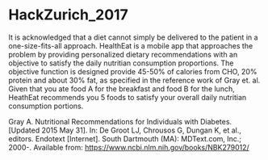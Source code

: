 # HackZurich_2017

It is acknowledged that a diet cannot simply be delivered to the patient in a one-size-fits-all approach.
HealthEat is a mobile app that approaches the problem by providing personalized dietary recommendations with an objective to satisfy the daily nutritian consumption proportions.
The objective function is designed provide 45-50% of calories from CHO, 20% protein and about 30% fat, as specified in the reference work of Gray et. al.
Given that you ate food A for the breakfast and food B for the lunch, HeathEat recommends you 5 foods to satisfy your overall daily nutritian consumption portions.





Gray A. Nutritional Recommendations for Individuals with Diabetes.
[Updated 2015 May 31]. In: De Groot LJ, Chrousos G, Dungan K, et al., editors.
Endotext [Internet]. South Dartmouth (MA): MDText.com, Inc.; 2000-.
Available from: https://www.ncbi.nlm.nih.gov/books/NBK279012/
